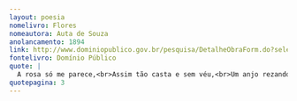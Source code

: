 ```yaml
---
layout: poesia
nomelivro: Flores
nomeautora: Auta de Souza
anolancamento: 1894
link: http://www.dominiopublico.gov.br/pesquisa/DetalheObraForm.do?select_action=&co_obra=81766
fontelivro: Domínio Público
quote: |
  A rosa só me parece,<br>Assim tão casta e sem véu,<br>Um anjo rezando a prece<br>Um’alma voando ao Céu.
quotepagina: 3
---
```

